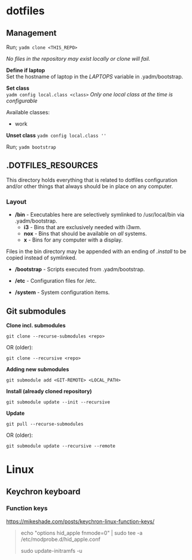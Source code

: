# dotfiles

## Management

Run; `yadm clone <THIS_REPO>`

_No files in the repository may exist locally or clone will fail._

**Define if laptop**\
Set the hostname of laptop in the _LAPTOPS_ variable in .yadm/bootstrap.

**Set class**\
`yadm config local.class <class>`
_Only one local class at the time is configurable_

Available classes:
* work

**Unset class**
`yadm config local.class ''`


Run; `yadm bootstrap`

## .DOTFILES_RESOURCES

This directory holds everything that is related to dotfiles configuration and/or other things that always should be in place on any computer.

### Layout

* **/bin** -  Executables here are selectively symlinked to /usr/local/bin via .yadm/bootstrap.
  * **i3**  - Bins that are exclusively needed with i3wm.
  * **nox** - Bins that should be available on _all_ systems.
  * **x**   - Bins for any computer with a display.

Files in the bin directory may be appended with an ending of _.install_ to be copied instead of symlinked.


* **/bootstrap** - Scripts executed from .yadm/bootstrap.

* **/etc** - Configuration files for /etc.

* **/system** - System configuration items.


## Git submodules

__Clone incl. submodules__
```
git clone --recurse-submodules <repo>
```
OR (older):
```
git clone --recursive <repo>
```

__Adding new submodules__
```
git submodule add <GIT-REMOTE> <LOCAL_PATH>
```

__Install (already cloned repository)__
```
git submodule update --init --recursive
```

__Update__
```
git pull --recurse-submodules
```
OR (older):
```
git submodule update --recursive --remote
```

# Linux

## Keychron keyboard

### Function keys
https://mikeshade.com/posts/keychron-linux-function-keys/

> echo "options hid_apple fnmode=0" | sudo tee -a /etc/modprobe.d/hid_apple.conf
>
> sudo update-initramfs -u


